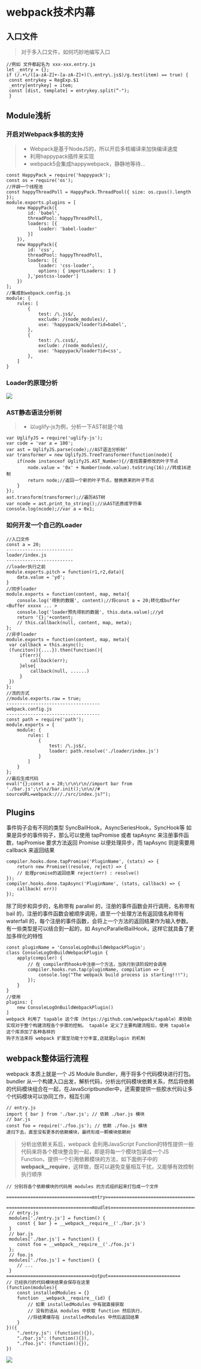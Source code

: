 # webpack技术内幕
## 入口文件
> 对于多入口文件，如何巧妙地编写入口
```
//例如 文件都起名为 xxx-xxx.entry.js
let _entry = {};
if (/.+\/([a-zA-Z]+-[a-zA-Z]+)(\.entry\.js$)/g.test(item) == true) {
 const entrykey = RegExp.$1
 _entry[entrykey] = item;
 const [dist, template] = entrykey.split(“-");
 }
```
## Module浅析
### 开启对Webpack多核的支持
> - Webpack是基于NodeJS的，所以开启多核编译来加快编译速度
> - 利用happypack插件来实现
> - webpack5会集成happywebpack，静静地等待...
```
const HappyPack = require('happypack');
const os = require('os');
//开辟一个线程池
const happyThreadPoll = HappyPack.ThreadPool({ size: os.cpus().length });
module.exports.plugins = [
    new HappyPack({
        id: 'babel',
        threadPool: happyThreadPoll,
        loaders: [{
            loader: 'babel-loader'
        }]
    }),
    new HappyPack({
        id: 'css',
        threadPool: happyThreadPoll,
        loaders: [{
            loader: 'css-loader', 
            options: { importLoaders: 1 } 
        },'postcss-loader']
    })
];
//集成到webpack.config.js
module: {
    rules: [
        {
            test: /\.js$/,
            exclude: /(node_modules)/,
            use: 'happypack/loader?id=babel',
        },
        {
            test: /\.css$/,
            exclude: /(node_modules)/,
            use: 'happypack/loader?id=css',
        }, 
    ]
}
```

### Loader的原理分析
![](readImg/loader.png)

### AST静态语法分析树
> - 以uglify-js为例，分析一下AST树是个啥

```
var UglifyJS = require('uglify-js');
var code = 'var a = 100';
var ast = UglifyJS.parse(code);//AST语法分析树‘
var transformer = new UglifyJS.TreeTransformer(function(node){
    if(node instanceof UglifyJS.AST_Number){//查找需要修改的叶子节点
        node.value = '0x' + Number(node.value).toString(16);//转成16进制
        return node;//返回一个新的叶子节点，替换原来的叶子节点
    }
});
ast.transform(transformer);//遍历AST树
var ncode = ast.print_to_string();//从AST还原成字符串
console.log(ncode);//var a = 0x1;
```
### 如何开发一个自己的Loader
```
//入口文件
const a = 20;
-------------------------
loader/index.js
-------------------------
//loader执行之前
module.exports.pitch = function(r1,r2,data){
    data.value = 'yd';
}
//同步loader
module.exports = function(content, map, meta){
    console.log('得到的数据', content);//将const a = 20;转化成buffer <Buffer xxxxx ... >
    console.log('loader预先得到的数据', this.data.value);//yd
    return '{};'+content;
    // this.callback(null, content, map, meta);
};
//异步loader
module.exports = function(content, map, meta){
 var callback = this.async();
 (funciton(){....}).then(function(){
     if(err){
         callback(err);
     }else{
         callback(null, ......)
     }
 })
};
//流的方式
//module.exports.raw = true;
-----------------------------------
webpack.config.js
-----------------------------------
const path = require('path');
module.exports = {
    module: {
        rules: [
            {
                test: /\.js$/,
                loader: path.resolve('./loader/index.js')
            }
        ]
    }
};
//最后生成代码
eval("{};const a = 20;\r\n\r\n//import bar from './bar.js';\r\n//bar.init();\n\n//# sourceURL=webpack:///./src/index.js?");
```

## Plugins
事件钩子会有不同的类型 SyncBailHook，AsyncSeriesHook，SyncHook等
如果是异步的事件钩子，那么可以使用 tapPromise 或者 tapAsync 来注册事件函数，tapPromise 要求方法返回 Promise 以便处理异步，而 tapAsync 则是需要用 callback 来返回结果
```
compiler.hooks.done.tapPromise('PluginName', (stats) => {
    return new Promise((resolve, reject) => {
    // 处理promise的返回结果 reject(err) : resolve()
});
compiler.hooks.done.tapAsync('PluginName', (stats, callback) => {
    callback( err)) 
});
```
除了同步和异步的，名称带有 parallel 的，注册的事件函数会并行调用，名称带有 bail 的，注册的事件函数会被顺序调用，直至一个处理方法有返回值名称带有 waterfall 的，每个注册的事件函数，会将上一个方法的返回结果作为输入参数。有一些类型是可以结合到一起的，如 AsyncParallelBailHook，这样它就具备了更加多样化的特性
```
const pluginName = 'ConsoleLogOnBuildWebpackPlugin';
class ConsoleLogOnBuildWebpackPlugin {
    apply(compiler) {
        // 在 compiler的hooks中注册一个方法，当执行到该阶段时会调用
        compiler.hooks.run.tap(pluginName, compilation => {
            console.log("The webpack build process is starting!!!");
        });
    }
}
//使用
plugins: [
    new ConsoleLogOnBuildWebpackPlugin()
]
webpack 利用了 tapable 这个库（https://github.com/webpack/tapable）来协助实现对于整个构建流程各个步骤的控制。 tapable 定义了主要构建流程后，使用 tapable 这个库添加了各种各样的
钩子方法来将 webpack 扩展至功能十分丰富,这就是plugin 的机制
```


## webpack整体运行流程
webpack 本质上就是一个 JS Module Bundler，用于将多个代码模块进行打包。bundler 从一个构建入口出发，解析代码，分析出代码模块依赖关系，然后将依赖的代码模块组合在一起，在JavaScriptbundler中，还需要提供一些胶水代码让多个代码模块可以协同工作，相互引用

```
// entry.js 
import { bar } from './bar.js'; // 依赖 ./bar.js 模块 
// bar.js 
const foo = require('./foo.js'); // 依赖 ./foo.js 模块
递归下去，直至没有更多的依赖模块，最终形成一颗模块依赖树
```

> 分析出依赖关系后，webpack 会利用JavaScript Function的特性提供一些代码来将各个模块整合到一起，即是将每一个模块包装成一个JS Function，提供一个引用依赖模块的方法，如下面例子中的 __webpack__require__，这样做，既可以避免变量相互干扰，又能够有效控制执行顺序

```
// 分别将各个依赖模块的代码⽤ modules 的⽅式组织起来打包成⼀个⽂件
 ================================entry======================================
 ================================moudles======================================
 // entry.js
 modules['./entry.js'] = function() {
    const { bar } = __webpack__require__('./bar.js')
 }
 // bar.js
 modules['./bar.js'] = function() {
    const foo = __webpack__require__('./foo.js')
 };
 // foo.js
 modules['./foo.js'] = function() {
    // ... 
 }
================================output===========================
// 已经执⾏的代码模块结果会保存在这⾥
(function(modules){
    const installedModules = {}
    function __webpack__require__(id) {
        // 如果 installedModules 中有就直接获取
        // 没有的话从 modules 中获取 function 然后执⾏，
        //将结果缓存在 installedModules 中然后返回结果
    }
})({
    "./entry.js": (function(){}),
    "./bar.js": (function(){}),
    "./foo.js": (function(){}),
})
```
![](readImg/webpack-flow.png)